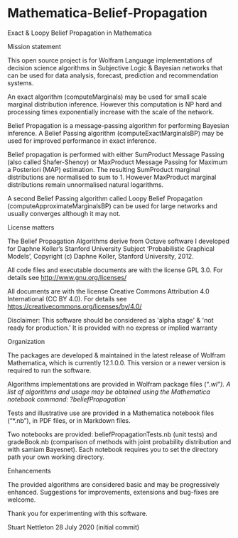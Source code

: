 # Mathematica-Belief-Propagation
Exact &amp; Loopy Belief Propagation in Mathematica

Mission statement 

This open source project is for Wolfram Language implementations of decision science algorithms in Subjective Logic & Bayesian networks that can be used for data analysis, forecast, prediction and recommendation systems.

An exact algorithm (computeMarginals) may be used for small scale marginal distribution inference. However this computation is NP hard and processing times exponentially increase with the scale of the network.

Belief Propagation is a message-passing algorithm for performing Bayesian inference. A Belief Passing algorithm (computeExactMarginalsBP) may be used for improved performance in exact inference.

Belief propagation is performed with either SumProduct Message Passing (also called Shafer-Shenoy) or MaxProduct Message Passing for Maximum a Posteriori (MAP) estimation. The resulting SumProduct marginal distributions are normalised to sum to 1. However MaxProduct marginal distributions remain unnormalised natural logarithms.

A second Belief Passing algorithm called Loopy Belief Propagation (computeApproximateMarginalsBP) can be used for large networks and usually converges although it may not.

License matters

The Belief Propagation Algorithms derive from Octave software I developed for Daphne Koller’s Stanford University Subject ‘Probabilistic Graphical Models’, Copyright (c) Daphne Koller, Stanford University, 2012.

All code files and executable documents are with the license GPL 3.0. For details see http://www.gnu.org/licenses/

All documents are with the license Creative Commons Attribution 4.0 International (CC BY 4.0). For details see https://creativecommons.org/licenses/by/4.0/

Disclaimer: This software should be considered as 'alpha stage' & 'not ready for production.' It is provided with no express or implied warranty
 
Organization

The packages are developed & maintained in the latest release of Wolfram Mathematica, which is currently  12.1.0.0. This version or a newer version is required to run the software.

Algorithms implementations are provided in Wolfram package files (“*.wl”). A list of algorithms and usage may be obtained using the Mathematica notebook command:
?beliefPropagation`*

Tests and illustrative use are provided in a Mathematica notebook files (“*.nb”), in PDF files, or in Markdown files.

Two notebooks are provided: beliefPropagationTests.nb (unit tests) and gradeBook.nb (comparison of methods with joint probability distribution and with samiam Bayesnet). Each notebook requires you to set the directory path your own working directory.

Enhancements

The provided algorithms are considered basic and may be progressively enhanced. Suggestions for improvements, extensions and bug-fixes are welcome.

Thank you for experimenting with this software.

Stuart Nettleton 28 July 2020 (initial commit)
